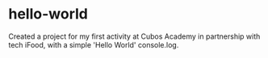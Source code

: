 # hello-world

Created a project for my first activity at Cubos Academy in partnership with tech iFood, with a simple 'Hello World' console.log.
